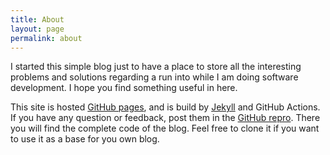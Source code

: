 ```yaml
---
title: About
layout: page
permalink: about
---
```


I started this simple blog just to have a place to store all the interesting
problems and solutions regarding a run into while I am doing software
development. I hope you find something useful in here.

This site is hosted [GitHub pages](https://pages.github.com/), and is build by
[Jekyll](https://jekyllrb.com/) and GitHub Actions. If you have any question or
feedback, post them in the [GitHub
repro](https://github.com/pekspro/pekspro.github.io). There you will find the
complete code of the blog. Feel free to clone it if you want to use it as a base
for you own blog.

